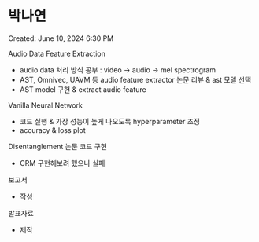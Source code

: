 # 박나연

Created: June 10, 2024 6:30 PM

Audio Data Feature Extraction

- audio data 처리 방식 공부 : video → audio → mel spectrogram
- AST, Omnivec, UAVM 등 audio feature extractor 논문 리뷰 & ast 모델 선택
- AST model 구현 & extract audio feature

Vanilla Neural Network 

- 코드 실행 & 가장 성능이 높게 나오도록 hyperparameter 조정
- accuracy & loss plot

Disentanglement 논문 코드 구현

- CRM 구현해보려 했으나 실패

보고서

- 작성

발표자료

- 제작